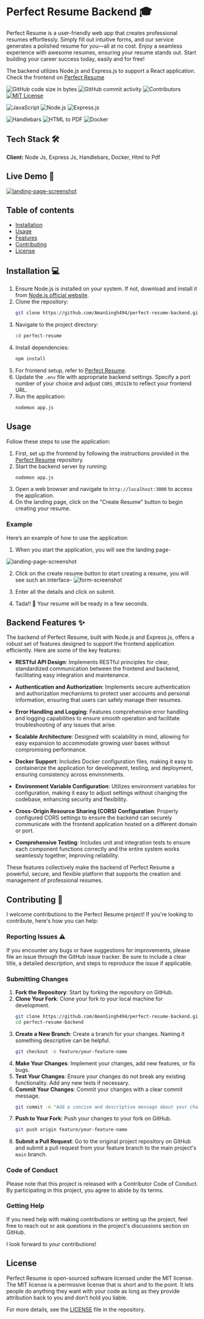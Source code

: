 
# Perfect Resume Backend :mortar_board:
 Perfect Resume is a user-friendly web app that creates professional
          resumes effortlessly. Simply fill out intuitive forms, and our service
          generates a polished resume for you—all at no cost. Enjoy a seamless
          experience with awesome resumes, ensuring your resume stands
          out. Start building your career success today, easily and for free!

The backend utilizes Node.js and Express.js to support a React application. Check the frontend on [Perfect Resume](https://github.com/Amansingh494/perfect-resume)

![GitHub code size in bytes](https://img.shields.io/github/languages/code-size/AmanSingh494/perfect-resume?logoColor=%234a1ec1)  ![GitHub commit activity](https://img.shields.io/github/commit-activity/t/AmanSingh494/perfect-resume) ![Contributors](https://img.shields.io/github/contributors/AmanSingh494/perfect-resume) [![MIT License](https://img.shields.io/badge/License-MIT-green.svg)](https://choosealicense.com/licenses/mit/)

![JavaScript](https://img.shields.io/badge/JavaScript-F7DF1E?style=for-the-badge&logo=javascript&logoColor=black) ![Node.js](https://img.shields.io/badge/Node.js-339933?style=for-the-badge&logo=node.js&logoColor=white) ![Express.js](https://img.shields.io/badge/Express.js-000000?style=for-the-badge&logo=express&logoColor=white)

![Handlebars](https://img.shields.io/badge/Handlebars.js-000000?style=for-the-badge&logo=handlebars&logoColor=white) ![HTML to PDF](https://img.shields.io/badge/HTML_to_PDF-21759B?style=for-the-badge) ![Docker](https://img.shields.io/badge/Docker-2496ED?style=for-the-badge&logo=docker&logoColor=white)




## Tech Stack :hammer_and_wrench:

**Client:** Node Js, Express Js, Handlebars, Docker, Html to Pdf


## Live Demo 🚀

[![landing-page-screenshot](./images/landing-page-screenshot.jpg)](https://perfect-resume.crafted-concepts.tech)

## Table of contents
- [Installation](#installation)
- [Usage](#usage)
- [Features](#features)
- [Contributing](#contributing)
- [License](#license)
## Installation 💻
1. Ensure Node.js is installed on your system. If not, download and install it from [Node.js official website](https://nodejs.org/).
2. Clone the repository:
    ```sh
    git clone https://github.com/AmanSingh494/perfect-resume-backend.git
    ```
3. Navigate to the project directory:
    ```sh
    cd perfect-resume
    ```
4. Install dependencies:
    ```sh
    npm install
    ```
5.   For frontend setup, refer to [Perfect Resume](https://github.com/Amansingh494/perfect-resume).
6. Update the `.env` file with appropriate backend settings. Specify a port number of your choice and adjust `CORS_ORIGIN` to reflect your frontend URL.
7. Run the application:
    ```sh
    nodemon app.js
    ```
    
## Usage

Follow these steps to use the application:

1. First, set up the frontend by following the instructions provided in the [Perfect Resume](https://github.com/Amansingh494/perfect-resume) repository.
2. Start the backend server by running:
    ```sh
    nodemon app.js
    ```
3. Open a web browser and navigate to `http://localhost:3000` to access the application.
4. On the landing page, click on the "Create Resume" button to begin creating your resume.

### Example
Here’s an example of how to use the application:
1. When you start the application, you will see the landing page-

![landing-page-screenshot](./images/landing-page-screenshot.jpg)

2. Click on the create resume button to start creating a resume, you will see such an interface-
![form-screenshot](./images/form-screenshot.jpg)

3. Enter all the details and click on submit.

4. Tada!! 🎉 Your resume will be ready in a few seconds.

## Backend Features :sparkles:

The backend of Perfect Resume, built with Node.js and Express.js, offers a robust set of features designed to support the frontend application efficiently. Here are some of the key features:

- **RESTful API Design**: Implements RESTful principles for clear, standardized communication between the frontend and backend, facilitating easy integration and maintenance.

- **Authentication and Authorization**: Implements secure authentication and authorization mechanisms to protect user accounts and personal information, ensuring that users can safely manage their resumes.

- **Error Handling and Logging**: Features comprehensive error handling and logging capabilities to ensure smooth operation and facilitate troubleshooting of any issues that arise.

- **Scalable Architecture**: Designed with scalability in mind, allowing for easy expansion to accommodate growing user bases without compromising performance.

- **Docker Support**: Includes Docker configuration files, making it easy to containerize the application for development, testing, and deployment, ensuring consistency across environments.

- **Environment Variable Configuration**: Utilizes environment variables for configuration, making it easy to adjust settings without changing the codebase, enhancing security and flexibility.

- **Cross-Origin Resource Sharing (CORS) Configuration**: Properly configured CORS settings to ensure the backend can securely communicate with the frontend application hosted on a different domain or port.

- **Comprehensive Testing**: Includes unit and integration tests to ensure each component functions correctly and the entire system works seamlessly together, improving reliability.

These features collectively make the backend of Perfect Resume a powerful, secure, and flexible platform that supports the creation and management of professional resumes.

## Contributing :handshake:

I welcome contributions to the Perfect Resume project! If you're looking to contribute, here's how you can help:

### Reporting Issues :warning:

If you encounter any bugs or have suggestions for improvements, please file an issue through the GitHub issue tracker. Be sure to include a clear title, a detailed description, and steps to reproduce the issue if applicable.

### Submitting Changes

1. **Fork the Repository**: Start by forking the repository on GitHub.
2. **Clone Your Fork**: Clone your fork to your local machine for development.
    ```sh
    git clone https://github.com/AmanSingh494/perfect-resume-backend.git
    cd perfect-resume-backend
    ```
3. **Create a New Branch**: Create a branch for your changes. Naming it something descriptive can be helpful.
    ```sh
    git checkout -b feature/your-feature-name
    ```
4. **Make Your Changes**: Implement your changes, add new features, or fix bugs.
5. **Test Your Changes**: Ensure your changes do not break any existing functionality. Add any new tests if necessary.
6. **Commit Your Changes**: Commit your changes with a clear commit message.
    ```sh
    git commit -m "Add a concise and descriptive message about your change"
    ```
7. **Push to Your Fork**: Push your changes to your fork on GitHub.
    ```sh
    git push origin feature/your-feature-name
    ```
8. **Submit a Pull Request**: Go to the original project repository on GitHub and submit a pull request from your feature branch to the main project's `main` branch.

### Code of Conduct

Please note that this project is released with a Contributor Code of Conduct. By participating in this project, you agree to abide by its terms.

### Getting Help

If you need help with making contributions or setting up the project, feel free to reach out or ask questions in the project's discussions section on GitHub.

I look forward to your contributions!

## License

Perfect Resume is open-sourced software licensed under the MIT license. The MIT license is a permissive license that is short and to the point. It lets people do anything they want with your code as long as they provide attribution back to you and don’t hold you liable.

For more details, see the [LICENSE](./LICENSE) file in the repository.
